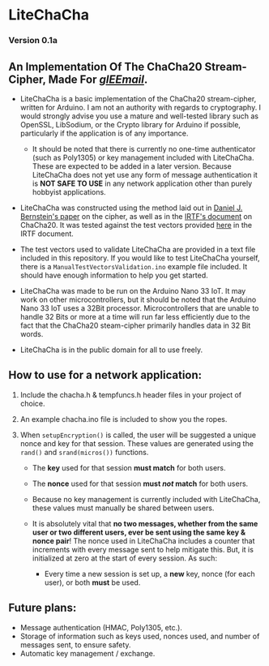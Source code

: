 # LiteChaCha

### Version 0.1a

## An Implementation Of The ChaCha20 Stream-Cipher, Made For [***glEEmail***](https://github.com/Matt-and-Gib/gleemail).

* LiteChaCha is a basic implementation of the ChaCha20 stream-cipher, written for Arduino. I am not an authority with regards to cryptography. I would strongly advise you use a mature and well-tested library such as OpenSSL, LibSodium, or the Crypto library for Arduino if possible, particularly if the application is of any importance.

  * It should be noted that there is currently no one-time authenticator (such as Poly1305) or key management included with LiteChaCha. These are expected to be added in a later version. Because LiteChaCha does not yet use any form of message authentication it is **NOT SAFE TO USE** in any network application other than purely hobbyist applications.

* LiteChaCha was constructed using the method laid out in [Daniel J. Bernstein's paper](https://cr.yp.to/chacha/chacha-20080128.pdf) on the cipher, as well as in the [IRTF's document](https://tools.ietf.org/html/rfc8439) on ChaCha20. It was tested against the test vectors provided [here](https://tools.ietf.org/html/rfc8439#appendix-A.1) in the IRTF document.

* The test vectors used to validate LiteChaCha are provided in a text file included in this repository. If you would like to test LiteChaCha yourself, there is a `ManualTestVectorsValidation.ino` example file included. It should have enough information to help you get started.

* LiteChaCha was made to be run on the Arduino Nano 33 IoT. It may work on other microcontrollers, but it should be noted that the Arduino Nano 33 IoT uses a 32Bit processor. Microcontrollers that are unable to handle 32 Bits or more at a time will run far less efficiently due to the fact that the ChaCha20 steam-cipher primarily handles data in 32 Bit words.

* LiteChaCha is in the public domain for all to use freely.

## How to use for a network application:

1. Include the chacha.h & tempfuncs.h header files in your project of choice.

2. An example chacha.ino file is included to show you the ropes.

3. When `setupEncryption()` is called, the user will be suggested a unique nonce and key for that session. These values are generated using the `rand()` and `srand(micros())` functions.

   * The **key** used for that session **must match** for both users.

   * The **nonce** used for that session **must *not* match** for both users.

   * Because no key management is currently included with LiteChaCha, these values must manually be shared between users.

   * It is absolutely vital that **no two messages, whether from the same user or two different users, ever be sent using the same key & nonce pair**! The nonce used in LiteChaCha includes a counter that increments with every message sent to help mitigate this. But, it is initialized at zero at the start of every session. As such:

     * Every time a new session is set up, a **new** key, nonce (for each user), or both **must** be used.

## Future plans:

* Message authentication (HMAC, Poly1305, etc.).
* Storage of information such as keys used, nonces used, and number of messages sent, to ensure safety.
* Automatic key management / exchange.